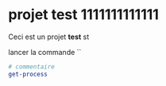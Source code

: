 # projet test 1111111111111

Ceci est un projet **test**
st

lancer la commande `` 
``` powershell
# commentaire
get-process





```

